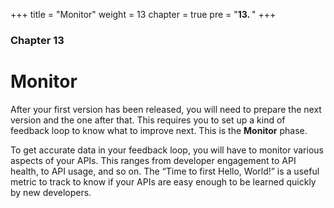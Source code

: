 +++
title = "Monitor"
weight = 13
chapter = true
pre = "<b>13. </b>"
+++

### Chapter 13

# Monitor

After your first version has been released, you will need to prepare the next version and the one after that. This requires you to set up a kind of feedback loop to know what to improve next. This is the **Monitor** phase.

To get accurate data in your feedback loop, you will have to monitor various aspects of your APIs. This ranges from developer engagement to API health, to API usage, and so on. The “Time to first Hello, World!” is a useful metric to track to know if your APIs are easy enough to be learned quickly by new developers.
